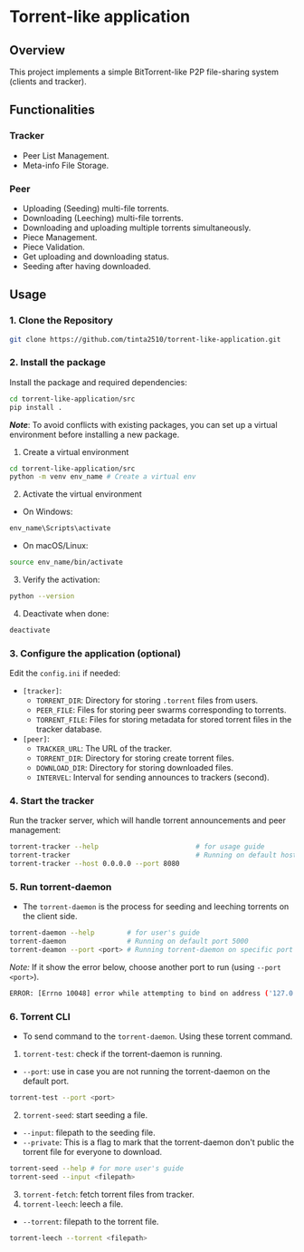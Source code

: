 # Torrent-like application
## Overview
This project implements a simple BitTorrent-like P2P file-sharing system (clients and tracker). 

## Functionalities
### Tracker
- Peer List Management.
- Meta-info File Storage.


### Peer
- Uploading (Seeding) multi-file torrents.
- Downloading (Leeching) multi-file torrents.
- Downloading and uploading multiple torrents simultaneously.
- Piece Management.
- Piece Validation.
- Get uploading and downloading status.
- Seeding after having downloaded.

## Usage

### 1. Clone the Repository
```bash
git clone https://github.com/tinta2510/torrent-like-application.git
```

### 2. Install the package
Install the package and required dependencies:
```bash
cd torrent-like-application/src 
pip install .
```

***Note***: To avoid conflicts with existing packages, you can set up a virtual environment before installing a new package.

1. Create a virtual environment
```bash
cd torrent-like-application/src 
python -m venv env_name # Create a virtual env
```
2. Activate the virtual environment
- On Windows:
```bash
env_name\Scripts\activate
```
- On macOS/Linux: 
```bash
source env_name/bin/activate
```
3. Verify the activation:
  ```bash
  python --version
  ```
4. Deactivate when done:
```bash
deactivate
```

### 3. Configure the application (optional)
Edit the `config.ini` if needed:
- `[tracker]`: 
  - `TORRENT_DIR`: Directory for storing `.torrent` files from users. 
  - `PEER_FILE`: Files for storing peer swarms corresponding to torrents.
  - `TORRENT_FILE`: Files for storing metadata for stored torrent files in the tracker database.
- `[peer]`: 
  - `TRACKER_URL`: The URL of the tracker.
  - `TORRENT_DIR`: Directory for storing create torrent files.
  - `DOWNLOAD_DIR`: Directory for storing downloaded files.
  - `INTERVEL`: Interval for sending announces to trackers (second).

### 4. Start the tracker
Run the tracker server, which will handle torrent announcements and peer management:
```bash
torrent-tracker --help                        # for usage guide
torrent-tracker                               # Running on default host: 127.0.0.1, port: 8080
torrent-tracker --host 0.0.0.0 --port 8080
```

### 5. Run torrent-daemon
- The `torrent-daemon` is the process for seeding and leeching torrents on the client side.
```bash
torrent-daemon --help        # for user's guide
torrent-daemon               # Running on default port 5000
torrent-deamon --port <port> # Running torrent-daemon on specific port 
```
*Note:* If it show the error below, choose another port to run (using `--port <port>`).
```bash
ERROR: [Errno 10048] error while attempting to bind on address ('127.0.0.1', 5000): only one usage of each socket address (protocol/network address/port) is normally permitted
```

### 6. Torrent CLI
- To send command to the `torrent-daemon`. Using these torrent command.
1. `torrent-test`: check if the torrent-daemon is running.
- `--port`: use in case you are not running the torrent-daemon on the default port.
```bash
torrent-test --port <port>
```
2. `torrent-seed`: start seeding a file.
- `--input`: filepath to the seeding file.
- `--private`: This is a flag to mark that the torrent-daemon don't public the torrent file for everyone to download.
```bash
torrent-seed --help # for more user's guide
torrent-seed --input <filepath>
```
3. `torrent-fetch`: fetch torrent files from tracker.
4. `torrent-leech`: leech a file.
- `--torrent`: filepath to the torrent file.
```bash
torrent-leech --torrent <filepath>
```